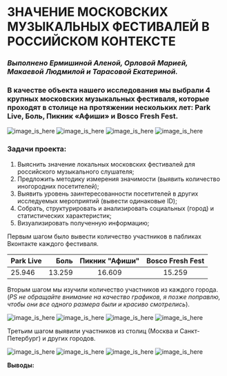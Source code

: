 # ЗНАЧЕНИЕ МОСКОВСКИХ МУЗЫКАЛЬНЫХ ФЕСТИВАЛЕЙ В РОССИЙСКОМ КОНТЕКСТЕ

### *Выполнено Ермишиной Аленой, Орловой Марией, Макаевой Людмилой и Тарасовой Екатериной.*

### В качестве объекта нашего исследования мы выбрали 4 крупных московских музыкальных фестиваля, которые проходят в столице на протяжении нескольких лет: Park Live, Боль, Пикник «Афиши» и Bosco Fresh Fest. 

![image_is_here](ПаркЛайв.jpg) ![image_is_here](Боль.jpg) ![image_is_here](Пикник.jpg) ![image_is_here](Боско.jpg) 

### **Задачи проекта:**

1. Выяснить значение локальных московских фестивалей для российского музыкального слушателя; 
2. Предложить методику измерения значимости (выявить количество иногородних посетителей);
3. Выявить уровень заинтересованности посетителей в других исследуемых мероприятий (вывести одинаковые ID); 
4. Собрать, структурировать и анализировать социальных (город) и статистических характеристик;
5. Визуализировать полученную информацию;

Первым шагом было вывести количество участников в пабликах Вконтакте каждого фестиваля. 

Park Live | Боль | Пикник "Афиши" | Bosco Fresh Fest
:----     | ----:| :----:         | :----:
 25.946   | 13.259| 16.609        | 15.259

Вторым шагом мы изучили количество участников из каждого города. (*PS не обращайте внимание на качество графиков, я позже поправлю, чтобы они все одного размера были и красиво смотрелись*).

![image_is_here](ParkLiveCities.png) ![image_is_here](PainCities.jpg) ![image_is_here](PicnicAfishiCities.jpg) ![image_is_here](BoscoCities.jpg)

Третьим шагом выявили участников из столиц (Москва и Санкт-Петербург) и других городов.

![image_is_here](ParkLive.png) ![image_is_here](Pain.jpg) ![image_is_here](PicnicAfishi.jpg) ![image_is_here](BoscoFest.jpg)

**Выводы:**
